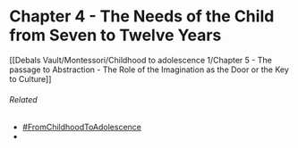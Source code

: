 # Chapter 4 - The Needs of the Child from Seven to Twelve Years


[[Debals Vault/Montessori/Childhood to adolescence 1/Chapter 5 - The passage to Abstraction - The Role of the Imagination as the Door or the Key to Culture]]

###### Related

-   [#FromChildhoodToAdolescence](app://obsidian.md/index.html#FromChildhoodToAdolescence)
- 